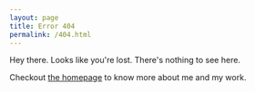 ```yaml
---
layout: page
title: Error 404
permalink: /404.html
---
```


Hey there. Looks like you're lost. There's nothing to see here. 

Checkout [the homepage](/) to know more about me and my work.
